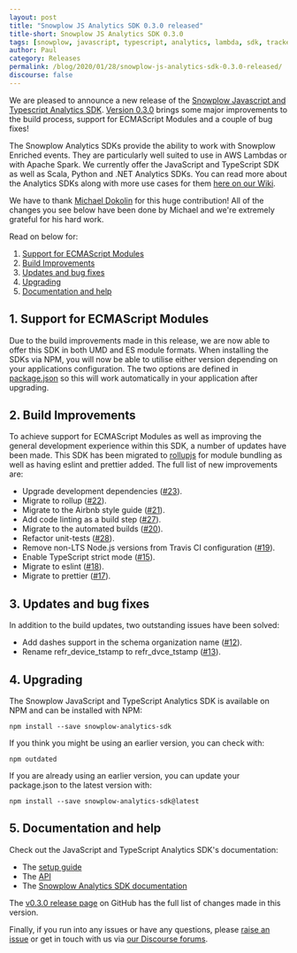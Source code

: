 ```yaml
---
layout: post
title: "Snowplow JS Analytics SDK 0.3.0 released"
title-short: Snowplow JS Analytics SDK 0.3.0
tags: [snowplow, javascript, typescript, analytics, lambda, sdk, tracker]
author: Paul
category: Releases
permalink: /blog/2020/01/28/snowplow-js-analytics-sdk-0.3.0-released/
discourse: false
---
```


We are pleased to announce a new release of the [Snowplow Javascript and Typescript Analytics SDK][js-analytics-sdk]. [Version 0.3.0][0.3.0-tag] brings some major improvements to the build process, support for ECMAScript Modules and a couple of bug fixes!

The Snowplow Analytics SDKs provide the ability to work with Snowplow Enriched events. They are particularly well suited to use in AWS Lambdas or with Apache Spark. We currently offer the JavaScript and TypeScript SDK as well as Scala, Python and .NET Analytics SDKs. You can read more about the Analytics SDKs along with more use cases for them [here on our Wiki][docs].

We have to thank [Michael Dokolin][dokmic] for this huge contribution! All of the changes you see below have been done by Michael and we're extremely grateful for his hard work.

Read on below for:

1. [Support for ECMAScript Modules](#modules)
2. [Build Improvements](#build)
3. [Updates and bug fixes](#updates)
4. [Upgrading](#upgrade)
5. [Documentation and help](#doc)

<!--more-->

<h2 id="modules">1. Support for ECMAScript Modules</h2>

Due to the build improvements made in this release, we are now able to offer this SDK in both UMD and ES module formats. When installing the SDKs via NPM, you will now be able to utilise either version depending on your applications configuration. The two options are defined in [package.json][packagejson-module] so this will work automatically in your application after upgrading.

<h2 id="build">2. Build Improvements</h2>

To achieve support for ECMAScript Modules as well as improving the general development experience within this SDK, a number of updates have been made. This SDK has been migrated to [rollupjs][rollupjs] for module bundling as well as having eslint and prettier added. The full list of new improvements are:

- Upgrade development dependencies ([#23][23]).
- Migrate to rollup ([#22][22]).
- Migrate to the Airbnb style guide ([#21][21]).
- Add code linting as a build step ([#27][27]).
- Migrate to the automated builds ([#20][20]).
- Refactor unit-tests ([#28][28]).
- Remove non-LTS Node.js versions from Travis CI configuration ([#19][19]).
- Enable TypeScript strict mode ([#15][15]).
- Migrate to eslint ([#18][18]).
- Migrate to prettier ([#17][17]).

<h2 id="updates">3. Updates and bug fixes</h2>

In addition to the build updates, two outstanding issues have been solved:

- Add dashes support in the schema organization name ([#12][12]).
- Rename refr_device_tstamp to refr_dvce_tstamp ([#13][13]).

<h2 id="upgrade">4. Upgrading</h2>

The Snowplow JavaScript and TypeScript Analytics SDK is available on NPM and can be installed with NPM:

`npm install --save snowplow-analytics-sdk`

If you think you might be using an earlier version, you can check with:

`npm outdated`

If you are already using an earlier version, you can update your package.json to the latest version with:

`npm install --save snowplow-analytics-sdk@latest`

<h2 id="doc">5. Documentation and help</h2>

Check out the JavaScript and TypeScript Analytics SDK's documentation:

* The [setup guide][setup]
* The [API][api]
* The [Snowplow Analytics SDK documentation][docs]

The [v0.3.0 release page][0.3.0-tag] on GitHub has the full list of changes made in this version.

Finally, if you run into any issues or have any questions, please
[raise an issue][issues] or get in touch with us via [our Discourse forums][forums].

[js-analytics-sdk]: https://github.com/snowplow-incubator/snowplow-js-analytics-sdk
[0.3.0-tag]: https://github.com/snowplow-incubator/snowplow-js-analytics-sdk/releases/tag/0.3.0
[packagejson-module]: https://github.com/snowplow-incubator/snowplow-js-analytics-sdk/blob/master/package.json#L20
[rollupjs]: https://rollupjs.org/
[setup]: https://github.com/snowplow-incubator/snowplow-js-analytics-sdk/tree/0.3.0#install
[api]: https://github.com/snowplow-incubator/snowplow-js-analytics-sdk#api
[issues]: https://github.com/snowplow-incubator/snowplow-js-analytics-sdk/issues
[forums]: https://discourse.snowplowanalytics.com/
[docs]: https://github.com/snowplow/snowplow/wiki/Snowplow-Analytics-SDK

[12]: https://github.com/snowplow-incubator/snowplow-js-analytics-sdk/issues/12
[13]: https://github.com/snowplow-incubator/snowplow-js-analytics-sdk/issues/13
[15]: https://github.com/snowplow-incubator/snowplow-js-analytics-sdk/issues/15
[17]: https://github.com/snowplow-incubator/snowplow-js-analytics-sdk/issues/17
[18]: https://github.com/snowplow-incubator/snowplow-js-analytics-sdk/issues/18
[19]: https://github.com/snowplow-incubator/snowplow-js-analytics-sdk/issues/19
[20]: https://github.com/snowplow-incubator/snowplow-js-analytics-sdk/issues/20
[21]: https://github.com/snowplow-incubator/snowplow-js-analytics-sdk/issues/21
[22]: https://github.com/snowplow-incubator/snowplow-js-analytics-sdk/issues/22
[23]: https://github.com/snowplow-incubator/snowplow-js-analytics-sdk/issues/23
[27]: https://github.com/snowplow-incubator/snowplow-js-analytics-sdk/issues/27
[28]: https://github.com/snowplow-incubator/snowplow-js-analytics-sdk/issues/28

[dokmic]: https://github.com/dokmic

